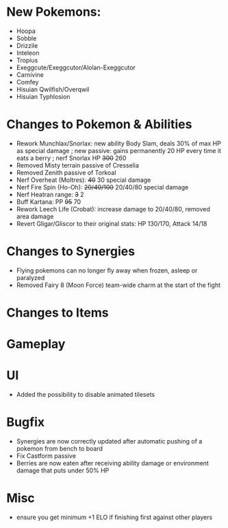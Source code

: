# New Pokemons:

- Hoopa
- Sobble
- Drizzile
- Inteleon
- Tropius
- Exeggcute/Exeggcutor/Alolan-Exeggcutor
- Carnivine
- Comfey
- Hisuian Qwilfish/Overqwil
- Hisuian Typhlosion

# Changes to Pokemon & Abilities

- Rework Munchlax/Snorlax: new ability Body Slam, deals 30% of max HP as special damage ; new passive: gains permanently 20 HP every time it eats a berry ; nerf Snorlax HP ~~300~~ 260
- Removed Misty terrain passive of Cresselia
- Removed Zenith passive of Torkoal
- Nerf Overheat (Moltres): ~~40~~ 30 special damage
- Nerf Fire Spin (Ho-Oh): ~~20/40/100~~ 20/40/80 special damage
- Nerf Heatran range: ~~3~~ 2
- Buff Kartana: PP ~~95~~ 70
- Rework Leech Life (Crobat): increase damage to 20/40/80, removed area damage
- Revert Gligar/Gliscor to their original stats: HP 130/170, Attack 14/18

# Changes to Synergies

- Flying pokemons can no longer fly away when frozen, asleep or paralyzed
- Removed Fairy 8 (Moon Force) team-wide charm at the start of the fight

# Changes to Items

# Gameplay

# UI

- Added the possibility to disable animated tilesets

# Bugfix

- Synergies are now correctly updated after automatic pushing of a pokemon from bench to board
- Fix Castform passive
- Berries are now eaten after receiving ability damage or environment damage that puts under 50% HP

# Misc

- ensure you get minimum +1 ELO if finishing first against other players
